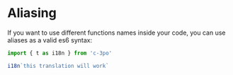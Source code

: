 # Aliasing

If you want to use different functions names inside your code, you can
use aliases as a valid es6 syntax:

```js
import { t as i18n } from 'c-3po'

i18n`this translation will work`
```
